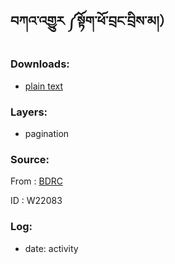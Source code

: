 ## བཀའ་འགྱུར ༼སྟོག་ཕོ་བྲང་བྲིས་མ།）

### Downloads:
- [plain text](https://github.com/OpenPecha/P000003/releases/download/v01/3.zip)

### Layers:
- pagination

### Source: 
From : [BDRC](https://www.tbrc.org/?locale=bo#!rid=W22083)

ID : W22083


### Log:
- date: activity
